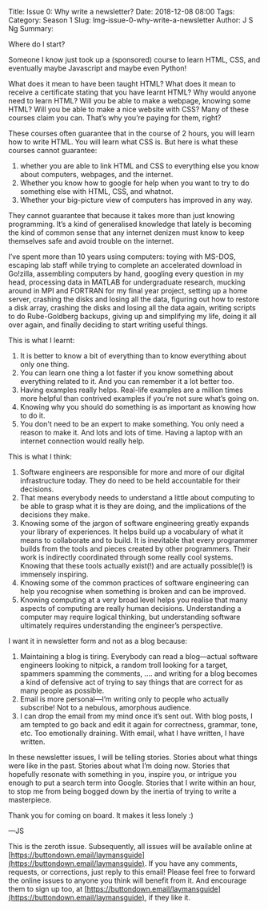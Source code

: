 Title: Issue 0: Why write a newsletter?
Date: 2018-12-08 08:00
Tags: 
Category: Season 1
Slug: lmg-issue-0-why-write-a-newsletter
Author: J S Ng
Summary: 

Where do I start?

Someone I know just took up a (sponsored) course to learn HTML, CSS, and eventually maybe Javascript and maybe even Python!

What does it mean to have been taught HTML? What does it mean to receive a certificate stating that you have learnt HTML? Why would anyone need to learn HTML? Will you be able to make a webpage, knowing some HTML? Will you be able to make a nice website with CSS? Many of these courses claim you can. That’s why you’re paying for them, right?

These courses often guarantee that in the course of 2 hours, you will learn how to write HTML. You will learn what CSS is. But here is what these courses cannot guarantee:

1. whether you are able to link HTML and CSS to everything else you know about computers, webpages, and the internet.
2. Whether you know how to google for help when you want to try to do something else with HTML, CSS, and whatnot.
3. Whether your big-picture view of computers has improved in any way.

They cannot guarantee that because it takes more than just knowing programming. It’s a kind of generalised knowledge that lately is becoming the kind of common sense that any internet denizen must know to keep themselves safe and avoid trouble on the internet.

I’ve spent more than 10 years using computers: toying with MS-DOS, escaping lab staff while trying to complete an accelerated download in Go!zilla, assembling computers by hand, googling every question in my head, processing data in MATLAB for undergraduate research, mucking around in MPI and FORTRAN for my final year project, setting up a home server, crashing the disks and losing all the data, figuring out how to restore a disk array, crashing the disks and losing all the data again, writing scripts to do Rube-Goldberg backups, giving up and simplifying my life, doing it all over again, and finally deciding to start writing useful things.

This is what I learnt:

1. It is better to know a bit of everything than to know everything about only one thing.
2. You can learn one thing a lot faster if you know something about everything related to it. And you can remember it a lot better too.
3. Having examples really helps. Real-life examples are a million times more helpful than contrived examples if you’re not sure what’s going on.
4. Knowing why you should do something is as important as knowing how to do it.
5. You don't need to be an expert to make something. You only need a reason to make it. And lots and lots of time. Having a laptop with an internet connection would really help.

This is what I think:

1. Software engineers are responsible for more and more of our digital infrastructure today. They do need to be held accountable for their decisions.
2. That means everybody needs to understand a little about computing to be able to grasp what it is they are doing, and the implications of the decisions they make.
3. Knowing some of the jargon of software engineering greatly expands your library of experiences. It helps build up a vocabulary of what it means to collaborate and to build. It is inevitable that every programmer builds from the tools and pieces created by other programmers.
Their work is indirectly coordinated through some really cool systems. Knowing that these tools actually exist(!) and are actually possible(!) is immensely inspiring.
4. Knowing some of the common practices of software engineering can help you recognise when something is broken and can be improved.
5. Knowing computing at a very broad level helps you realise that many aspects of computing are really human decisions. Understanding a computer may require logical thinking, but understanding software ultimately requires understanding the engineer’s perspective.

I want it in newsletter form and not as a blog because:

1. Maintaining a blog is tiring. Everybody can read a blog—actual software engineers looking to nitpick, a random troll looking for a target, spammers spamming the comments, …. and writing for a blog becomes a kind of defensive act of trying to say things that are correct for as many people as possible.
2. Email is more personal—I’m writing only to people who actually subscribe! Not to a nebulous, amorphous audience.
3. I can drop the email from my mind once it’s sent out. With blog posts, I am tempted to go back and edit it again for correctness, grammar, tone, etc. Too emotionally draining. With email, what I have written, I have written.

In these newsletter issues, I will be telling stories. Stories about what things were like in the past. Stories about what I’m doing now. Stories that hopefully resonate with something in you, inspire you, or intrigue you enough to put a search term into Google. Stories that I write within an hour, to stop me from being bogged down by the inertia of trying to write a masterpiece.

Thank you for coming on board. It makes it less lonely :)

—JS

This is the zeroth issue. Subsequently, all issues will be available online at [https://buttondown.email/laymansguide](https://buttondown.email/laymansguide). If you have any comments, requests, or corrections, just reply to this email! Please feel free to forward the online issues to anyone you think will benefit from it. And encourage them to sign up too, at [https://buttondown.email/laymansguide](https://buttondown.email/laymansguide), if they like it. 
